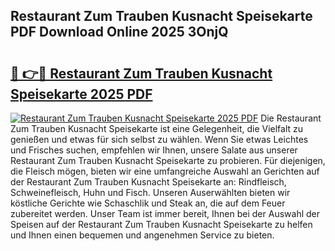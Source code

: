 ## Restaurant Zum Trauben Kusnacht Speisekarte PDF Download Online 2025 3OnjQ

# <h2><a href="http://gc7gbo4.nevu.top/?p=Restaurant+Zum+Trauben+Kusnacht+Speisekarte">🔗 👉🔴 Restaurant Zum Trauben Kusnacht Speisekarte 2025 PDF</a></h2>

[![Restaurant Zum Trauben Kusnacht Speisekarte 2025 PDF](https://i.imgur.com/dBaPXMq.png)](http://gc7gbo4.nevu.top/?p=Restaurant+Zum+Trauben+Kusnacht+Speisekarte)
Die Restaurant Zum Trauben Kusnacht Speisekarte ist eine Gelegenheit, die Vielfalt zu genießen und etwas für sich selbst zu wählen. Wenn Sie etwas Leichtes und Frisches suchen, empfehlen wir Ihnen, unsere Salate aus unserer Restaurant Zum Trauben Kusnacht Speisekarte zu probieren. Für diejenigen, die Fleisch mögen, bieten wir eine umfangreiche Auswahl an Gerichten auf der Restaurant Zum Trauben Kusnacht Speisekarte an: Rindfleisch, Schweinefleisch, Huhn und Fisch. Unseren Auserwählten bieten wir köstliche Gerichte wie Schaschlik und Steak an, die auf dem Feuer zubereitet werden. Unser Team ist immer bereit, Ihnen bei der Auswahl der Speisen auf der Restaurant Zum Trauben Kusnacht Speisekarte zu helfen und Ihnen einen bequemen und angenehmen Service zu bieten.
